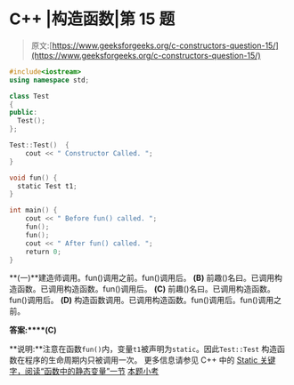 # C++ |构造函数|第 15 题

> 原文:[https://www.geeksforgeeks.org/c-constructors-question-15/](https://www.geeksforgeeks.org/c-constructors-question-15/)

```cpp
#include<iostream>
using namespace std;

class Test
{
public:
  Test();
};

Test::Test()  {
    cout << " Constructor Called. ";
}

void fun() {
  static Test t1;
}

int main() {
    cout << " Before fun() called. ";
    fun();
    fun();
    cout << " After fun() called. ";  
    return 0;
}
```

**(一)**建造师调用。fun()调用之前。fun()调用后。
**(B)** 前趣()名曰。已调用构造函数。已调用构造函数。fun()调用后。
**(C)** 前趣()名曰。已调用构造函数。fun()调用后。
**(D)** 构造函数调用。已调用构造函数。fun()调用后。fun()调用之前。

**答案:****(C)**

**说明:**注意在函数`fun()`内，变量`t1`被声明为`static`。因此`Test::Test` 构造函数在程序的生命周期内只被调用一次。
更多信息请参见 C++ 中的 [Static 关键字，阅读“函数中的静态变量”一节](https://www.geeksforgeeks.org/static-keyword-cpp/) [本题小考](https://www.geeksforgeeks.org/quiz-corner-gq/)